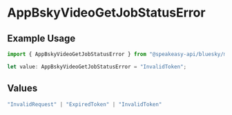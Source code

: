 # AppBskyVideoGetJobStatusError

## Example Usage

```typescript
import { AppBskyVideoGetJobStatusError } from "@speakeasy-api/bluesky/models/errors";

let value: AppBskyVideoGetJobStatusError = "InvalidToken";
```

## Values

```typescript
"InvalidRequest" | "ExpiredToken" | "InvalidToken"
```